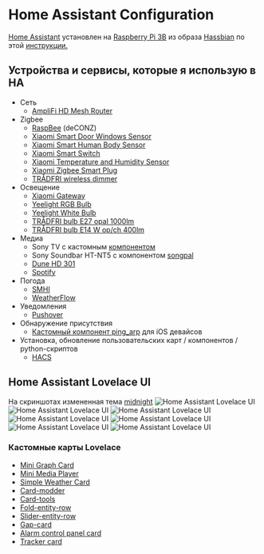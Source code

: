 # Home Assistant Configuration
[Home Assistant](https://home-assistant.io/) установлен на [Raspberry Pi 3B](https://www.raspberrypi.org/products/raspberry-pi-3-model-b/) из образа [Hassbian](https://github.com/home-assistant/pi-gen/releases) по этой [инструкции.](https://www.home-assistant.io/docs/installation/hassbian/installation/)
## Устройства и сервисы, которые я использую в HA
* Сеть
  * [AmpliFi HD Mesh Router](https://store.amplifi.com/products/amplifi-mesh-router)
* Zigbee
  * [RaspBee](https://www.dresden-elektronik.de/funktechnik/solutions/wireless-light-control/raspbee/?L=1&cHash=c9c902ccdb43164696acccf81b62b2bd) (deCONZ)
  * [Xiaomi Smart Door Windows Sensor](https://www.gearbest.com/smart-light-bulb/pp_257677.html?wid=1433363)
  * [Xiaomi Smart Human Body Sensor](https://www.gearbest.com/smart-light-bulb/pp_257678.html?wid=1433363)
  * [Xiaomi Smart Switch](https://www.gearbest.com/smart-light-bulb/pp_257679.html?wid=1433363)
  * [Xiaomi Temperature and Humidity Sensor](https://www.gearbest.com/living-appliances/pp_344665.html?wid=1433363)
  * [Xiaomi Zigbee Smart Plug](https://www.gearbest.com/living-appliances/pp_344666.html?wid=1433363)
  * [TRÅDFRI wireless dimmer](https://www.ikea.com/se/sv/catalog/products/00347831/)
* Освещение
  * [Xiaomi Gateway](https://www.gearbest.com/living-appliances/pp_344667.html?wid=1433363)
  * [Yeelight RGB Bulb](https://www.gearbest.com/smart-lighting/pp_361555.html?wid=1433363)  
  * [Yeelight White Bulb](https://www.gearbest.com/smart-light-bulb/pp_278478.html?wid=1433363)
  * [TRÅDFRI bulb E27 opal 1000lm](https://www.ikea.com/se/sv/catalog/products/60338452/)
  * [TRÅDFRI bulb E14 W op/ch 400lm](https://www.ikea.com/se/sv/catalog/products/60365271/)
* Медиа
  * Sony TV с кастомным [компонентом](https://github.com/gerard33/home-assistant/blob/master/braviatv_psk.py)
  * Sony Soundbar HT-NT5 с компонентом [songpal](https://www.home-assistant.io/components/media_player.songpal/)
  * [Dune HD 301](https://www.home-assistant.io/components/media_player.dunehd/)
  * [Spotify](https://www.home-assistant.io/components/media_player.spotify/)
* Погода
  * [SMHI](https://www.home-assistant.io/components/smhi/)
  * [WeatherFlow](https://smartweather.weatherflow.com/map/49.5528/-16.5387/4)
* Уведомления
  * [Pushover](https://pushover.net)
* Обнаружение присутствия
  * [Кастомный компонент ping_arp](https://gist.github.com/JBelinchon/65405c85f228de027947c7ab38751687) для iOS девайсов
* Установка, обновление пользовательских карт / компонентов / python-скриптов
  * [HACS](https://custom-components.github.io/hacs/)
## Home Assistant Lovelace UI
На скриншотах измененная тема [midnight](https://community.home-assistant.io/t/midnight-theme/28598)
<img src="https://github.com/hekm77/homeassistant-config/blob/master/screenshots/hass_1.png" alt="Home Assistant Lovelace UI" />
<img src="https://github.com/hekm77/homeassistant-config/blob/master/screenshots/hass_2.png" alt="Home Assistant Lovelace UI" />
<img src="https://github.com/hekm77/homeassistant-config/blob/master/screenshots/hass_3.png" alt="Home Assistant Lovelace UI" />
<img src="https://github.com/hekm77/homeassistant-config/blob/master/screenshots/hass_4.png" alt="Home Assistant Lovelace UI" />
<img src="https://github.com/hekm77/homeassistant-config/blob/master/screenshots/hass_5.png" alt="Home Assistant Lovelace UI" />
<img src="https://github.com/hekm77/homeassistant-config/blob/master/screenshots/hass_6.png" alt="Home Assistant Lovelace UI" />
<img src="https://github.com/hekm77/homeassistant-config/blob/master/screenshots/hass_8.png" alt="Home Assistant Lovelace UI" />

### Кастомные карты Lovelace
* [Mini Graph Card](https://github.com/kalkih/mini-graph-card)
* [Mini Media Player](https://github.com/kalkih/mini-media-player)
* [Simple Weather Card](https://github.com/kalkih/simple-weather-card)
* [Card-modder](https://github.com/thomasloven/lovelace-card-modder)
* [Card-tools](https://github.com/thomasloven/lovelace-card-tools)
* [Fold-entity-row](https://github.com/thomasloven/lovelace-fold-entity-row)
* [Slider-entity-row](https://github.com/thomasloven/lovelace-slider-entity-row)
* [Gap-card](https://github.com/thomasloven/lovelace-gap-card)
* [Alarm control panel card](https://github.com/ciotlosm/custom-lovelace/tree/master/alarm_control_panel-card)
* [Tracker card](https://github.com/custom-cards/tracker-card)
